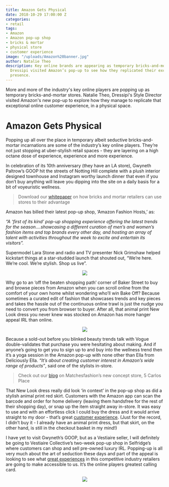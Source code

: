 ```yaml
---
title: Amazon Gets Physical
date: 2018-10-29 17:00:00 Z
categories:
- retail
tags:
- Amazon
- Amazon pop-up shop
- bricks & mortar
- physical store
- customer experience
image: "/uploads/Amazon%20banner.jpg"
author: Natalie Theo
description: Key online brands are appearing as temporary bricks-and-mortar stores.
  Dressipi visited Amazon’s pop-up to see how they replicated their exceptional online
  presence.
---
```


More and more of the industry's key online players are popping up as temporary bricks-and-mortar stores. Natalie Theo, Dressipi's Style Director visited Amazon's new pop-up to explore how they manage to replicate that exceptional online customer experience, in a physical space.

# Amazon Gets Physical

Popping up all over the place in temporary albeit seductive bricks-and-mortar incarnations are some of the industry’s key online players. They’re not just stopping at uber-stylish retail spaces - they are layering on a high octane dose of experience, experience and more experience.

In celebration of its 10th anniversary (they have an LA store), Gwyneth Paltrow’s GOOP hit the streets of Notting Hill complete with a plush interior designed townhouse and Instagram worthy launch dinner that even if you don’t buy anything will leave you dipping into the site on a daily basis for a bit of voyeuristic wellness.  

> Download our [whitepaper](https://dressipi.com/downloads/how-dressipi-can-help-retailers-transform-their-biggest-asset-whitepaper/) on how bricks and mortar retailers can use stores to their advantage

Amazon has billed their latest pop-up shop, ‘Amazon Fashion Hosts,’ as:

*“A ‘first of its kind’ pop-up shopping experience offering the latest trends for the season….showcasing a different curation of men’s and women’s fashion items and top brands every other day, and hosting an array of talent with activities throughout the week to excite and entertain its visitors”.*

Supermodel Lara Stone and radio and TV presenter Nick Grimshaw helped kickstart things at a star-studded launch that shouted out, “We’re here. We’re cool. We’re stylish. Shop us live”.

<p style="text-align:center"><img style="margin-left: 0px" src ="/uploads/amazon-lara-and-clothes.jpeg"/></p>

Why go to an ‘off the beaten shopping path’ corner of Baker Street to buy and browse pieces from Amazon when you can scroll online from the comfort of your own home whilst wondering who’ll win Bake Off? Because sometimes a curated edit of fashion that showcases trends and key pieces and takes the hassle out of the continuous online trawl is just the nudge you need to convert you from browser to buyer. After all, that animal print New Look dress you never knew was stocked on Amazon has more hanger appeal IRL than online. 

<p style="text-align:center"><img style="margin-left: 0px" src ="/uploads/amazon-new-look.jpeg"/></p>

Because a sold-out before you blinked beauty trends talk with Vogue double-validates that purchase you were hesitating about making. And if anyone’s going to get you to sign up to and buy into the wellness trend then it’s a yoga session in the Amazon pop-up with none other than Ella from Deliciously Ella. *“It’s about creating customer interest in Amazon’s wide range of products”*, said one of the stylists in-store.

> Check out our [blog](https://dressipi.com/blog/matchesfashion-expanding-from-ecommerce-to-bricks-and-mortar/) on Matchesfashion’s new concept store, 5 Carlos Place

That New Look dress really did look ‘in context’ in the pop-up shop as did a stylish animal print red skirt. Customers with the Amazon app can scan the barcode and order for home delivery (leaving them handsfree for the rest of their shopping day), or snap up the item straight away in-store.  It was easy to use and with an effortless click I could buy the dress and it would arrive straight to my door - that’s great [customer experience](https://www.youtube.com/watch?v=_y_njgfUdbg). (Just for the record, I didn’t buy it - I already have an animal print dress, but that skirt, on the other hand, is still in the checkout basket in my mind!)

I have yet to visit Gwyneth’s GOOP, but as a Vestiaire seller, I will definitely be going to Vestiaire Collective’s two-week pop-up shop in Selfridge’s where customers can shop and sell pre-owned luxury IRL.  Popping-up is all very much about the art of seduction these days and part of the appeal is looking to see what [great experiences](https://dressipi.com/solutions/product-experience/) in this competitive industry retailers are going to make accessible to us. It’s the online players greatest calling card.

<p style="text-align:center"><img style="margin-left: 0px" src ="/uploads/Amazon%20End.jpg"/></p>